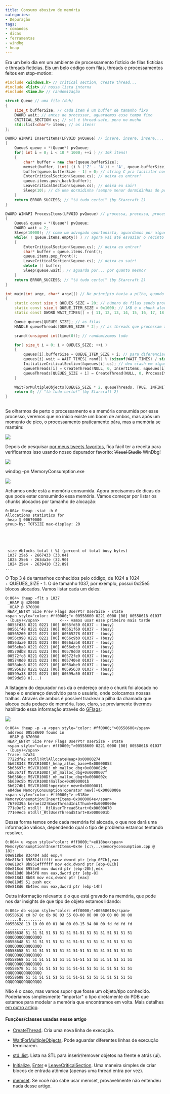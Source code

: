 ```yaml
---
title: Consumo abusivo de memória
categories:
- Depuração
tags:
- comandos
- dicas
- ferramentas
- windbg
- heap
---
```


Era um belo dia em um ambiente de processamento fictício de filas fictícias e threads fictícias. Eis um belo código com filas, threads e processamentos feitos em stop-motion:

```cpp
#include <windows.h> // critical section, create thread...
#include <list> // nossa lista interna
#include <time.h> // randomização

struct Queue // uma fila (duh)
{
    size_t bufferSize; // cada item é um buffer de tamanho fixo
    DWORD wait; // antes de processar, aguardemos esse tempo fixo
    CRITICAL_SECTION cs; // stl é thread-safe, pero no mucho
    std::list<char*> items; // os itens!
};

DWORD WINAPI InsertItems(LPVOID pvQueue) // insere, insere, insere....
{
    Queue& queue = *(Queue*) pvQueue;
    for( int i = 0; i < 10 * 1000; ++i ) // 10k itens!
    {
        char* buffer = new char[queue.bufferSize];
        memset(buffer, (int) (i % ('Z' - 'A')) + 'A', queue.bufferSize); // teoricamente de A a Z
        buffer[queue.bufferSize - 1] = 0; // string C pra facilitar nossa depuração
        EnterCriticalSection(&queue.cs); // deixa eu entrar!
        queue.items.push_back(buffer);
        LeaveCriticalSection(&queue.cs); // deixa eu sair!
        Sleep(10); // dá uma dormidinha (sempre menor dormidinhas do processamento)
    }
    return ERROR_SUCCESS; // "tá tudo certo!" (by Starcraft 2)
}

DWORD WINAPI ProcessItems(LPVOID pvQueue) // processa, processa, processa...
{
    Queue& queue = *(Queue*) pvQueue;
    DWORD wait = 2;
    Sleep(10000); // como um advogado oportunista, aguardamos por alguém pra processar
    while( ! queue.items.empty() ) // agora vai até esvaziar o recinto
    {
        EnterCriticalSection(&queue.cs); // deixa eu entrar!
        char* buffer = queue.items.front();
        queue.items.pop_front();
        LeaveCriticalSection(&queue.cs); // deixa eu sair!
        delete [] buffer;
        Sleep(queue.wait); // aguarda por... por quanto mesmo?
    }
    return ERROR_SUCCESS; // "tá tudo certo!" (by Starcraft 2)
}

int main(int argc, char* argv[]) // No princípio havia a pilha, quando Deus disse: 'int main!'
{
    static const size_t QUEUES_SIZE = 20; // número de filas sendo processadas
    static const size_t QUEUE_ITEM_SIZE = 0x1000; // 1KB é o chunk alocado por item
    static const DWORD WAIT_TIMES[] = { 11, 12, 13, 14, 15, 16, 17, 18, 19, 20, 1000 }; // alguém vai esperar demais

    Queue queues[QUEUES_SIZE]; // as filas
    HANDLE queueThreads[QUEUES_SIZE * 2]; // as threads que processam as filas

    srand((unsigned int)time(0)); // randomizemos tudo

    for( size_t i = 0; i < QUEUES_SIZE; ++i )
    {
        queues[i].bufferSize = QUEUE_ITEM_SIZE + i; // para diferenciarmos as filas
        queues[i].wait = WAIT_TIMES[ rand() % (sizeof(WAIT_TIMES) / sizeof(DWORD)) ]; // vamos esperar por... por quanto mesmo?
        InitializeCriticalSection(&queues[i].cs); // deu crash em algumas situações em release (stl deveria ser thread-safe...)
        queueThreads[i] = CreateThread(NULL, 0, InsertItems, &queues[i], 0, NULL); // criamos thread de inserção
        queueThreads[QUEUES_SIZE + i] = CreateThread(NULL, 0, ProcessItems, &queues[i], 0, NULL); // criamos thread de processamento
    }

    WaitForMultipleObjects(QUEUES_SIZE * 2, queueThreads, TRUE, INFINITE); // espera a 'gaguera'
    return 0; // "tá tudo certo!" (by Starcraft 2)
}
 

```


Se olharmos de perto o processamento e a memória consumida por esse processo, veremos que no início existe um boom de ambos, mas após um momento de pico, o processamento praticamente pára, mas a memória se mantém:

[![](/images/MemoryGraph.png)](/images/MemoryGraph.png)

Depois de pesquisar [por meus tweets favoritos](https://twitter.com/#!/caloni/status/138632431765954560), fica fácil ter a receita para verificarmos isso usando nosso depurador favorito: <del>Visual Studio</del> WinDbg!

[![](/images/TweetHeap.png)](/images/TweetHeap.png)

windbg -pn MemoryConsumption.exe

[![](/images/MemorySummary.png)](/images/MemorySummary.png)

Achamos onde está a memória consumida. Agora precisamos de dicas do que pode estar consumindo essa memória. Vamos começar por listar os chunks alocados por tamanho de alocação:


    
    0:004> !heap -stat -h 0
    Allocations statistics for
     heap @ 00670000
    group-by: TOTSIZE max-display: 20




    
     size #blocks total ( %) (percent of total busy bytes)
     1037 25e5 - 2667433 (33.04)
     1025 25e6 - 263da3e (32.90)
     1024 25e4 - 2639410 (32.89)
    ...



O Top 3 é de tamanhos conhecidos pelo código, de 1024 a 1024 + QUEUES_SIZE - 1. O de tamanho 1037, por exemplo, possui 0x25e5 blocos alocados. Vamos listar cada um deles:


    
    0:004> !heap -flt s 1037
     _HEAP @ 420000
     _HEAP @ 670000
     HEAP_ENTRY Size Prev Flags UserPtr UserSize - state
    <span style="color: #ff0000;"> 00558600 0221 0000 [00] 00558618 01037 - (busy)</span>         <--- vamos usar esse primeiro mais tarde
     0055fd38 0221 0221 [00] 0055fd50 01037 - (busy)
     00561f48 0221 0221 [00] 00561f60 01037 - (busy)
     00565260 0221 0221 [00] 00565278 01037 - (busy)
     0056c998 0221 0221 [00] 0056c9b0 01037 - (busy)
     0056daa0 0221 0221 [00] 0056dab8 01037 - (busy)
     0056eba8 0221 0221 [00] 0056ebc0 01037 - (busy)
     00570db8 0221 0221 [00] 00570dd0 01037 - (busy)
     00572fc8 0221 0221 [00] 00572fe0 01037 - (busy)
     005740d0 0221 0221 [00] 005740e8 01037 - (busy)
     0058abc8 0221 0221 [00] 0058abe0 01037 - (busy)
     00595618 0221 0221 [00] 00595630 01037 - (busy)
     00599a38 0221 0221 [00] 00599a50 01037 - (busy)
     0059de58 0(...)



A listagem do depurador nos dá o endereço onde o chunk foi alocado no heap e o endereço devolvido para o usuário, onde colocamos nossas tralhas. Através de ambos é possível trackear a pilha da chamada que alocou cada pedaço de memória. Isso, claro, se previamente tivermos habilitado essa informação através do [GFlags](http://msdn.microsoft.com/en-us/library/windows/hardware/ff549596(v=vs.85).aspx):

[![](/images/GFlagsMemoryStack.png)](/images/GFlagsMemoryStack.png)


    
    0:004> !heap -p -a <span style="color: #ff0000;">00558600</span>
     address 00558600 found in
     _HEAP @ 670000
     HEAP_ENTRY Size Prev Flags UserPtr UserSize - state
     <span style="color: #ff0000;">00558600 0221 0000 [00] 00558618 01037 - (busy)</span>
     Trace: b7a24
     7722dfa2 ntdll!RtlAllocateHeap+0x00000274
     5b628343 MSVCR100D!_heap_alloc_base+0x00000053
     5b63697c MSVCR100D!_nh_malloc_dbg+0x000002dc
     5b63671f MSVCR100D!_nh_malloc_dbg+0x0000007f
     5b6366cc MSVCR100D!_nh_malloc_dbg+0x0000002c
     5b639c5b MSVCR100D!malloc+0x0000001b
     5b627db1 MSVCR100D!operator new+0x00000011
     e84dee MemoryConsumption!operator new[]+0x0000000e
    <span style="color: #ff0000;"> e818be MemoryConsumption!InsertItems+0x0000004e</span>
     7679339a kernel32!BaseThreadInitThunk+0x0000000e
     771e9ef2 ntdll!__RtlUserThreadStart+0x00000070
     771e9ec5 ntdll!_RtlUserThreadStart+0x0000001b





Dessa forma temos onde cada memória foi alocada, o que nos dará uma informação valiosa, dependendo qual o tipo de problema estamos tentando resolver.


    
    0:004> u <span style="color: #ff0000;">e818be</span>
    MemoryConsumption!InsertItems+0x4e [c:\...\memoryconsumption.cpp @ 18]:
    00e818be 83c404 add esp,4
    00e818c1 898514ffffff mov dword ptr [ebp-0ECh],eax
    00e818c7 8b9514ffffff mov edx,dword ptr [ebp-0ECh]
    00e818cd 8955e0 mov dword ptr [ebp-20h],edx
    00e818d0 8b45f8 mov eax,dword ptr [ebp-8]
    00e818d3 8b08 mov ecx,dword ptr [eax]
    00e818d5 51 push ecx
    00e818d6 8b45ec mov eax,dword ptr [ebp-14h]



Outra informação relevante é o que está gravado na memória, que pode nos dar insights de que tipo de objeto estamos lidando:


    
    0:004> db <span style="color: #ff0000;">00558618</span>
    00558618 c0 b7 8c 0b 98 03 55 00-00 00 00 00 00 00 00 00 ......U.........
    00558628 13 10 00 00 01 00 00 00-15 94 00 00 fd fd fd fd ................
    00558638 51 51 51 51 51 51 51 51-51 51 51 51 51 51 51 51 QQQQQQQQQQQQQQQQ
    00558648 51 51 51 51 51 51 51 51-51 51 51 51 51 51 51 51 QQQQQQQQQQQQQQQQ
    00558658 51 51 51 51 51 51 51 51-51 51 51 51 51 51 51 51 QQQQQQQQQQQQQQQQ
    00558668 51 51 51 51 51 51 51 51-51 51 51 51 51 51 51 51 QQQQQQQQQQQQQQQQ
    00558678 51 51 51 51 51 51 51 51-51 51 51 51 51 51 51 51 QQQQQQQQQQQQQQQQ
    00558688 51 51 51 51 51 51 51 51-51 51 51 51 51 51 51 51 QQQQQQQQQQQQQQQQ



Não é o caso, mas vamos supor que fosse um objeto/tipo conhecido. Poderíamos simplesmente "importar" o tipo diretamente do PDB que estamos para modelar a memória que encontramos em volta. Mais detalhes [em outro artigo](http://www.caloni.com.br/importando-tipos-de-outros-projetos).



#### Funções/classes usadas nesse artigo






    
  * [CreateThread](http://msdn.microsoft.com/en-us/library/windows/desktop/ms682453(v=vs.85).aspx). Cria uma nova linha de execução.

    
  * [WaitForMultipleObjects](http://msdn.microsoft.com/en-us/library/windows/desktop/ms687025(v=vs.85).aspx). Pode aguardar diferentes linhas de execução terminarem.

    
  * [std::list](http://www.cplusplus.com/reference/stl/list/front/). Lista na STL para inserir/remover objetos na frente e atrás (ui).

    
  * [Initialize](http://msdn.microsoft.com/en-us/library/windows/desktop/ms683472(v=vs.85).aspx), [Enter](http://msdn.microsoft.com/en-us/library/windows/desktop/ms682608(v=vs.85).aspx) e [LeaveCriticalSection](http://msdn.microsoft.com/en-us/library/windows/desktop/ms684169(v=vs.85).aspx). Uma maneira simples de criar blocos de entrada atômica (apenas uma thread entra por vez).

    
  * [memset](http://www.cplusplus.com/reference/clibrary/cstring/memset/). Se você não sabe usar memset, provavelmente não entendeu nada desse artigo.


